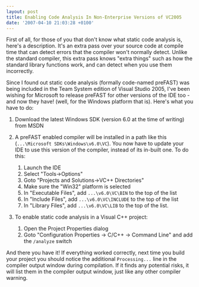 ```yaml
---
layout: post
title: Enabling Code Analysis In Non-Enterprise Versions of VC2005
date: '2007-04-10 21:03:28 +0100'
---
```


First of all, for those of you that don't know what static code analysis is, here's a description. It's an extra pass over your source code at compile time that can detect errors that the compiler won't normally detect. Unlike the standard compiler, this extra pass knows "extra things" such as how the standard library functions work, and can detect when you use them incorrectly.

Since I found out static code analysis (formally code-named preFAST) was being included in the Team System edition of Visual Studio 2005, I've been wishing for Microsoft to release preFAST for other versions of the IDE too - and now they have! (well, for the Windows platform that is). Here's what you have to do:

1. Download the latest Windows SDK (version 6.0 at the time of writing) from MSDN
2. A preFAST enabled compiler will be installed in a path like this (`...\Microsoft SDKs\Windows\v6.0\VC`). You now have to update your IDE to use this version of the compiler, instead of its in-built one. To do this:

	1. Launch the IDE
	2. Select "Tools->Options"
	3. Goto "Projects and Solutions->VC++ Directories"
	4. Make sure the "Win32" platform is selected
	5. In "Executable Files", add `...\v6.0\VC\BIN` to the top of the list
	6. In "Include Files", add `...\v6.0\VC\INCLUDE` to the top of the list
	7. In "Library Files", add `...\v6.0\VC\LIB` to the top of the list.
	
3. To enable static code analysis in a Visual C++ project:

	1. Open the Project Properties dialog
	2. Goto "Configuration Properties -> C/C++ -> Command Line" and add the `/analyze` switch

And there you have it! If everything worked correctly, next time you build your project you should notice the additional `Processing...` line in the compiler output window during compilation. If it finds any potential risks, it will list them in the compiler output window, just like any other compiler warning.

